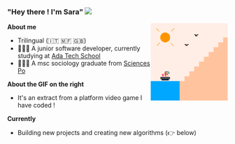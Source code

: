 ### "Hey there ! I'm Sara" <img src="https://media.giphy.com/media/hvRJCLFzcasrR4ia7z/giphy.gif" width="25px">

<img align='right' src="Sabevi.gif" width="35%">

**About me**

- Trilingual (🇮🇹 🇲🇫 🇬🇧)
- 👩🏽‍💻 A junior software developer, currently studying at [Ada Tech School](https://https://adatechschool.fr/)
- 👩🏽‍🎓 A msc sociology graduate from [Sciences Po](https://https://sciencespo.fr/)

**About the GIF on the right**

- It's an extract from a platform video game I have coded !

**Currently**

- Building new projects and creating new algorithms (👉 below)
